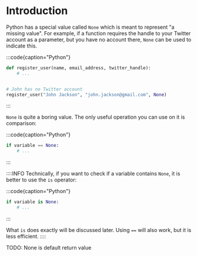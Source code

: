# Introduction

Python has a special value called `None` which is meant to represent "a missing value".
For example, if a function requires the handle to your Twitter account as a parameter, but you have no account there, `None` can be used to indicate this.

:::code{caption="Python"}

```python
def register_user(name, email_address, twitter_handle):
    # ...


# John has no Twitter account
register_user("John Jackson", "john.jackson@gmail.com", None)
```

:::

`None` is quite a boring value.
The only useful operation you can use on it is comparison:

:::code{caption="Python"}

```python
if variable == None:
    # ...
```

:::

::::INFO
Technically, if you want to check if a variable contains `None`, it is better to use the `is` operator:

:::code{caption="Python"}

```python
if variable is None:
    # ...
```

:::

What `is` does exactly will be discussed later.
Using `==` will also work, but it is less efficient.
::::

TODO: None is default return value